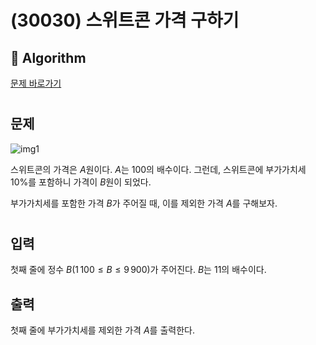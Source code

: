 # (30030) 스위트콘 가격 구하기
## :100: Algorithm
[문제 바로가기](https://www.acmicpc.net/problem/30030)
#
## 문제
![img1](https://upload.acmicpc.net/fab029a6-3a8b-447f-86c6-46707d953823/-/preview/)

스위트콘의 가격은 $A$원이다. $A$는 $100$의 배수이다. 그런데, 스위트콘에 부가가치세 $10\%$를 포함하니 가격이 $B$원이 되었다.

부가가치세를 포함한 가격 $B$가 주어질 때, 이를 제외한 가격 $A$를 구해보자.
#
## 입력
첫째 줄에 정수 $B(1\, 100\le B\le 9\, 900)$가 주어진다. $B$는 $11$의 배수이다.
## 출력
첫째 줄에 부가가치세를 제외한 가격 $A$를 출력한다.
